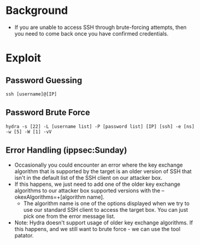 # Background
- If you are unable to access SSH through brute-forcing attempts, then you need to come back once you have confirmed credentials.

# Exploit

## Password Guessing
```
ssh [username]@[IP]
```

## Password Brute Force
```
hydra -s [22] -L [username list] -P [password list] [IP] [ssh] -e [ns] -w [5] -W [1] -vV
```

## Error Handling (ippsec:Sunday)
- Occasionally you could encounter an error where the key exchange algorithm that is supported by the target is an older version of SSH that isn't in the default list of the SSH client on our attacker box.
- If this happens, we just need to add one of the older key exchange algorithms to our attacker box supported versions with the –okexAlgorithms=+\[algorithm name].
  - The algorithm name is one of the options displayed when we try to use our standard SSH client to access the target box.  You can just pick one from the error message list.
- Note: Hydra doesn't support usage of older key exchange algorithms.  If this happens, and we still want to brute force - we can use the tool patator.
